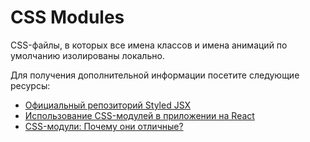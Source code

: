 # CSS Modules

CSS-файлы, в которых все имена классов и имена анимаций по умолчанию изолированы локально.

Для получения дополнительной информации посетите следующие ресурсы:

- [Официальный репозиторий Styled JSX](https://github.com/css-modules/css-modules)
- [Использование CSS-модулей в приложении на React](https://medium.com/@ralph1786/using-css-modules-in-react-app-c2079eadbb87)
- [CSS-модули: Почему они отличные?](https://www.youtube.com/watch?v=pKMWU9OrA2s)
